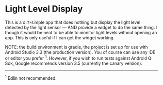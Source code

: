 # Light Level Display

This is a dirt-simple app that does nothing but display the light level detected by the light sensor &mdash; AND provide a widget to do the same thing. I though it would be neat to be able to monitor light levels without opening an app. This is only useful if I can get the widget working.


NOTE: the build environment is gradle, the project is set up for use with Android Studio 3.3 (the production version). You of course can use any IDE or editor you prefer <sup>1</sup>. However, if you wish to run tests against Android Q Sdk, Google recommends version 3.5 (currently the canary version).

----

<sup>1</sup> [Edlin](https://en.wikipedia.org/wiki/Edlin) not recommended.
